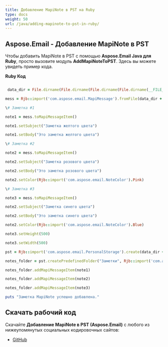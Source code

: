 ```yaml
---
title: Добавление MapiNote в PST на Ruby
type: docs
weight: 50
url: /java/adding-mapinote-to-pst-in-ruby/
---
```


## **Aspose.Email - Добавление MapiNote в PST**
Чтобы добавить MapiNote в PST с помощью **Aspose.Email Java для Ruby**, просто вызовите модуль **AddMapiNoteToPST**. Здесь вы можете увидеть пример кода.

**Ruby Код**

``` ruby

 data_dir = File.dirname(File.dirname(File.dirname(File.dirname(__FILE__)))) + '/data/'

mess = Rjb::import('com.aspose.email.MapiMessage').fromFile(data_dir + "MapiNote.msg")

\# Заметка #1

note1 = mess.toMapiMessageItem()

note1.setSubject("Заметка желтого цвета")

note1.setBody("Это заметка желтого цвета")

\# Заметка #2

note2 = mess.toMapiMessageItem()

note2.setSubject("Заметка розового цвета")

note2.setBody("Это заметка розового цвета")

note2.setColor(Rjb::import('com.aspose.email.NoteColor').Pink)

\# Заметка #3

note3 = mess.toMapiMessageItem()

note2.setSubject("Заметка синего цвета")

note2.setBody("Это заметка синего цвета")

note2.setColor(Rjb::import('com.aspose.email.NoteColor').Blue)

note3.setHeight(500)

note3.setWidth(500)

pst = Rjb::import('com.aspose.email.PersonalStorage').create(data_dir + "MapiNoteToPST.pst", Rjb::import('com.aspose.email.FileFormatVersion').Unicode)

notes_folder = pst.createPredefinedFolder("Заметки", Rjb::import('com.aspose.email.StandardIpmFolder').Notes)

notes_folder.addMapiMessageItem(note1)

notes_folder.addMapiMessageItem(note2)

notes_folder.addMapiMessageItem(note3)

puts "Заметка MapiNote успешно добавлена."

```
## **Скачать рабочий код**
Скачайте **Добавление MapiNote в PST (Aspose.Email)** с любого из нижеупомянутых социальных кодировочных сайтов:

- [GitHub](https://github.com/aspose-email/Aspose.Email-for-Java/blob/master/Plugins/Aspose_Email_Java_for_Ruby/lib/asposeemailjava/Outlook/addmapinotetopst.rb)